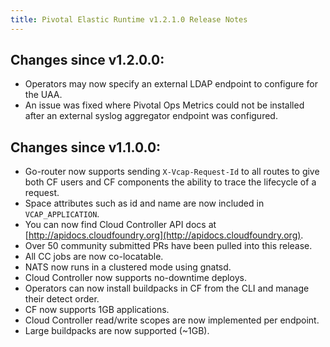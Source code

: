 ```yaml
---
title: Pivotal Elastic Runtime v1.2.1.0 Release Notes
---
```


## Changes since v1.2.0.0: 
* Operators may now specify an external LDAP endpoint to configure for the UAA.
* An issue was fixed where Pivotal Ops Metrics could not be installed after an external syslog aggregator endpoint was configured.

## Changes since v1.1.0.0:

* Go-router now supports sending `X-Vcap-Request-Id` to all routes to give both CF users and CF components the ability to trace the lifecycle of a request.
* Space attributes such as id and name are now included in `VCAP_APPLICATION`.
* You can now find Cloud Controller API docs at [http://apidocs.cloudfoundry.org](http://apidocs.cloudfoundry.org).
* Over 50 community submitted PRs have been pulled into this release.
* All CC jobs are now co-locatable.
* NATS now runs in a clustered mode using gnatsd.
* Cloud Controller now supports no-downtime deploys.
* Operators can now install buildpacks in CF from the CLI and manage their detect order.
* CF now supports 1GB applications.
* Cloud Controller read/write scopes are now implemented per endpoint.
* Large buildpacks are now supported (~1GB).

